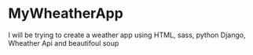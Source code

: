 # MyWheatherApp
I will be trying to create a weather app using HTML, sass, python Django, Wheather Api and beautifoul soup
